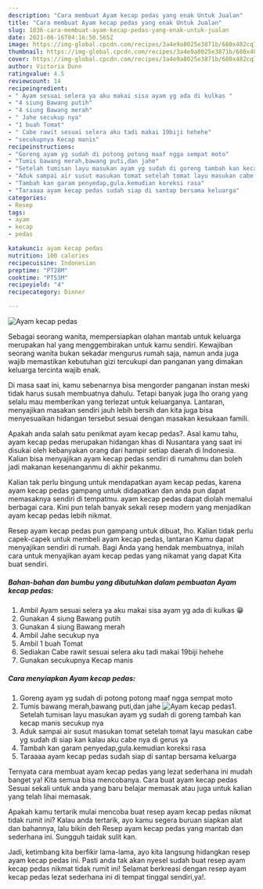 ```yaml
---
description: "Cara membuat Ayam kecap pedas yang enak Untuk Jualan"
title: "Cara membuat Ayam kecap pedas yang enak Untuk Jualan"
slug: 1036-cara-membuat-ayam-kecap-pedas-yang-enak-untuk-jualan
date: 2021-06-16T04:16:50.565Z
image: https://img-global.cpcdn.com/recipes/3a4e9a8025e3871b/680x482cq70/ayam-kecap-pedas-foto-resep-utama.jpg
thumbnail: https://img-global.cpcdn.com/recipes/3a4e9a8025e3871b/680x482cq70/ayam-kecap-pedas-foto-resep-utama.jpg
cover: https://img-global.cpcdn.com/recipes/3a4e9a8025e3871b/680x482cq70/ayam-kecap-pedas-foto-resep-utama.jpg
author: Victoria Dunn
ratingvalue: 4.5
reviewcount: 14
recipeingredient:
- " Ayam sesuai selera ya aku makai sisa ayam yg ada di kulkas "
- "4 siung Bawang putih"
- "4 siung Bawang merah"
- " Jahe secukup nya"
- "1 buah Tomat"
- " Cabe rawit sesuai selera aku tadi makai 19biji hehehe"
- "secukupnya Kecap manis"
recipeinstructions:
- "Goreng ayam yg sudah di potong potong maaf ngga sempat moto"
- "Tumis bawang merah,bawang puti,dan jahe"
- "Setelah tumisan layu masukan ayam yg sudah di goreng tambah kan kecap manis secukup nya"
- "Aduk sampai air susut masukan tomat setelah tomat layu masukan cabe yg sudah di siap kan kalau aku cabe nya di gerus ya"
- "Tambah kan garam penyedap,gula.kemudian koreksi rasa"
- "Taraaaa ayam kecap pedas sudah siap di santap bersama keluarga"
categories:
- Resep
tags:
- ayam
- kecap
- pedas

katakunci: ayam kecap pedas 
nutrition: 100 calories
recipecuisine: Indonesian
preptime: "PT28M"
cooktime: "PT53M"
recipeyield: "4"
recipecategory: Dinner

---
```



![Ayam kecap pedas](https://img-global.cpcdn.com/recipes/3a4e9a8025e3871b/680x482cq70/ayam-kecap-pedas-foto-resep-utama.jpg)

Sebagai seorang wanita, mempersiapkan olahan mantab untuk keluarga merupakan hal yang menggembirakan untuk kamu sendiri. Kewajiban seorang  wanita bukan sekadar mengurus rumah saja, namun anda juga wajib memastikan kebutuhan gizi tercukupi dan panganan yang dimakan keluarga tercinta wajib enak.

Di masa  saat ini, kamu sebenarnya bisa mengorder panganan instan meski tidak harus susah membuatnya dahulu. Tetapi banyak juga lho orang yang selalu mau memberikan yang terlezat untuk keluarganya. Lantaran, menyajikan masakan sendiri jauh lebih bersih dan kita juga bisa menyesuaikan hidangan tersebut sesuai dengan masakan kesukaan famili. 



Apakah anda salah satu penikmat ayam kecap pedas?. Asal kamu tahu, ayam kecap pedas merupakan hidangan khas di Nusantara yang saat ini disukai oleh kebanyakan orang dari hampir setiap daerah di Indonesia. Kalian bisa menyajikan ayam kecap pedas sendiri di rumahmu dan boleh jadi makanan kesenanganmu di akhir pekanmu.

Kalian tak perlu bingung untuk mendapatkan ayam kecap pedas, karena ayam kecap pedas gampang untuk didapatkan dan anda pun dapat memasaknya sendiri di tempatmu. ayam kecap pedas dapat diolah memalui berbagai cara. Kini pun telah banyak sekali resep modern yang menjadikan ayam kecap pedas lebih nikmat.

Resep ayam kecap pedas pun gampang untuk dibuat, lho. Kalian tidak perlu capek-capek untuk membeli ayam kecap pedas, lantaran Kamu dapat menyajikan sendiri di rumah. Bagi Anda yang hendak membuatnya, inilah cara untuk menyajikan ayam kecap pedas yang nikamat yang dapat Kita buat sendiri.

<!--inarticleads1-->

##### Bahan-bahan dan bumbu yang dibutuhkan dalam pembuatan Ayam kecap pedas:

1. Ambil  Ayam sesuai selera ya aku makai sisa ayam yg ada di kulkas 😁
1. Gunakan 4 siung Bawang putih
1. Gunakan 4 siung Bawang merah
1. Ambil  Jahe secukup nya
1. Ambil 1 buah Tomat
1. Sediakan  Cabe rawit sesuai selera aku tadi makai 19biji hehehe
1. Gunakan secukupnya Kecap manis




<!--inarticleads2-->

##### Cara menyiapkan Ayam kecap pedas:

1. Goreng ayam yg sudah di potong potong maaf ngga sempat moto
1. Tumis bawang merah,bawang puti,dan jahe
<img src="https://img-global.cpcdn.com/steps/150f87c662e64c38/160x128cq70/ayam-kecap-pedas-langkah-memasak-2-foto.jpg" alt="Ayam kecap pedas">1. Setelah tumisan layu masukan ayam yg sudah di goreng tambah kan kecap manis secukup nya
1. Aduk sampai air susut masukan tomat setelah tomat layu masukan cabe yg sudah di siap kan kalau aku cabe nya di gerus ya
1. Tambah kan garam penyedap,gula.kemudian koreksi rasa
1. Taraaaa ayam kecap pedas sudah siap di santap bersama keluarga




Ternyata cara membuat ayam kecap pedas yang lezat sederhana ini mudah banget ya! Kita semua bisa mencobanya. Cara buat ayam kecap pedas Sesuai sekali untuk anda yang baru belajar memasak atau juga untuk kalian yang telah lihai memasak.

Apakah kamu tertarik mulai mencoba buat resep ayam kecap pedas nikmat tidak rumit ini? Kalau anda tertarik, ayo kamu segera buruan siapkan alat dan bahannya, lalu bikin deh Resep ayam kecap pedas yang mantab dan sederhana ini. Sungguh taidak sulit kan. 

Jadi, ketimbang kita berfikir lama-lama, ayo kita langsung hidangkan resep ayam kecap pedas ini. Pasti anda tak akan nyesel sudah buat resep ayam kecap pedas nikmat tidak rumit ini! Selamat berkreasi dengan resep ayam kecap pedas lezat sederhana ini di tempat tinggal sendiri,ya!.

